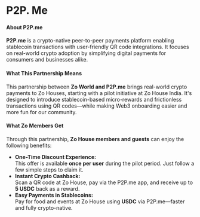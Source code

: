 # P2P. Me

#### About P2P.me

**P2P.me** is a crypto-native peer-to-peer payments platform enabling stablecoin transactions with user-friendly QR code integrations. It focuses on real-world crypto adoption by simplifying digital payments for consumers and businesses alike.

#### What This Partnership Means

This partnership between **Zo World and P2P.me** brings real-world crypto payments to Zo Houses, starting with a pilot initiative at Zo House India. It's designed to introduce stablecoin-based micro-rewards and frictionless transactions using QR codes—while making Web3 onboarding easier and more fun for our community.

#### What Zo Members Get

Through this partnership, **Zo House members and guests** can enjoy the following benefits:

* **One-Time Discount Experience:**\
  This offer is available **once per user** during the pilot period. Just follow a few simple steps to claim it.
* **Instant Crypto Cashback:**\
  Scan a QR code at Zo House, pay via the P2P.me app, and receive up to **5 USDC** back as a reward.
* **Easy Payments in Stablecoins:**\
  Pay for food and events at Zo House using **USDC** via P2P.me—faster and fully crypto-native.

